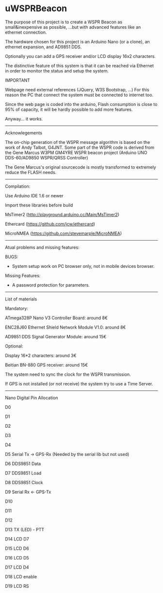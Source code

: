 # uWSPRBeacon
The purpose of this project is to create a WSPR Beacon as small&inexpensive as possible, ...but with advanced features like an ethernet connection.

The hardware chosen for this project is an Arduino Nano (or a clone), an ethernet expansion, and AD9851 DDS.

Optionally you can add a GPS receiver and/or LCD display 16x2 characters.

The distinctive feature of this system is that it can be reached via Ethernet in order to monitor the status and setup the system.

IMPORTANT

Webpage need external references (JQuery, W3S Bootstrap, ...)
For this reason the PC that connect the system must be connected to internet too.

Since the web page is coded into the arduino, Flash consumption is close to 95% of capacity, it will be hardly possible to add more features.

Anyway... it works.

--------------------------------------------------

Acknowlegements

The on-chip generation of the WSPR message algorithm is based on the work of Andy Talbot, G4JNT.
Some part of the WSPR code is derived from the Gene Marcus W3PM GM4YRE WSPR beacon project (Arduino UNO DDS-60/AD9850 WSPR/QRSS Controller)

The Gene Marcus's original sourcecode is mostly transformed to extremely reduce the FLASH needs.

--------------------------------------------------

Compilation:

Use Arduino IDE 1.6 or newer

Import these libraries before build

 MsTimer2 (http://playground.arduino.cc/Main/MsTimer2)

 Ethercard (https://github.com/jcw/ethercard)

 MicroNMEA (https://github.com/stevemarple/MicroNMEA)

--------------------------------------------------

Atual problems and missing features:

BUGS:
 
 - System setup work on PC browser only, not in mobile devices browser.

Missing Features:
 
 - A password protection for parameters.
 
--------------------------------------------------

List of materials

Mandatory:

ATmega328P Nano V3 Controller Board: around 8€

ENC28J60 Ethernet Shield Network Module V1.0: around 8€

AD9851 DDS Signal Generator Module: around 15€

Optional:

Display 16*2 characters: around 3€

Beitian BN-880 GPS receiver: around 15€

The system need to sync the clock for the WSPR transmission.

If GPS is not installed (or not receive) the system try to use a Time Server.

--------------------------------------------------

  Nano Digital Pin Allocation
  
  D0
  
  D1
  
  D2  
  
  D3
  
  D4  
  
  D5  Serial Tx -> GPS-Rx (Needed by the serial lib but not used)
  
  D6  DDS9851 Data
  
  D7  DDS9851 Load
  
  D8  DDS9851 Clock
  
  D9  Serial Rx <- GPS-Tx
  
  D10 
  
  D11
  
  D12 
  
  D13 TX (LED) - PTT
  
  D14 LCD D7
  
  D15 LCD D6
  
  D16 LCD D5
  
  D17 LCD D4
  
  D18 LCD enable
  
  D19 LCD RS
